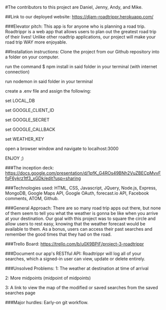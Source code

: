 #The contributors to this project are Daniel, Jenny, Andy, and Mike.

##Link to our deployed website:
https://djam-roadtrippr.herokuapp.com/

###Elevator pitch:
This app is for anyone who is planning a road trip. Roadtrippr is a web app that allows users to plan out the greatest road trip of their lives! Unlike other roadtrip applications, our project will make your road trip WAY more enjoyable.

##Installation instructions:
Clone the project from our Github repository into a folder on your computer.

run the command $ npm install in said folder in your terminal (with internet connection)

run nodemon in said folder in your terminal

create a .env file and assign the following:

set LOCAL_DB

set GOOGLE_CLIENT_ID

set GOOGLE_SECRET

set GOOGLE_CALLBACK

set WEATHER_KEY

open a browser window and navigate to localhost:3000

ENJOY ;)

###The inception deck:
https://docs.google.com/presentation/d/1pfK_G4ROs49BNh2VuZBECpMvvFfqF6ykrz1tf3_xGDk/edit?usp=sharing

###Technologies used:
HTML, CSS, Javascript, JQuery, Node.js, Express, MongoDB, Google Maps API, Google OAuth, forecast.io API, Facebook comments, ATOM, Github.

###General Approach:
There are so many road trip apps out there, but none of them seem to tell you what the weather is gonna be like when you arrive at your destination. Our goal with this project was to square the circle and allow users to rest easy, knowing that the weather forecast would be available to them. As a bonus, users can access their past searches and remember the good times that they had on the road.

###Trello Board:
https://trello.com/b/u0X9BPiF/project-3-roadtrippr


###Document our app's RESTful API:
Roadtrippr will log all of your searches, which a signed-in user can view, update or delete entirely.

###Unsolved Problems:
1: The weather at destination at time of arrival

2: More midpoints (midpoint of midpoints)

3: A link to view the map of the modified or saved searches from the saved searches page

###Major hurdles:
Early-on git workflow.
